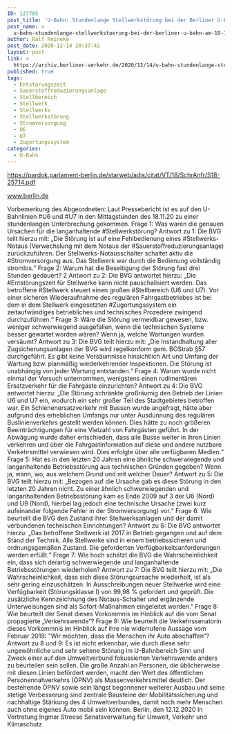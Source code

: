 ```yaml
---
ID: 127705
post_title: 'U-Bahn: Stundenlange Stellwerkstörung bei der Berliner U-Bahn am 18.11.2020, aus Senat'
post_name: >
  u-bahn-stundenlange-stellwerkstoerung-bei-der-berliner-u-bahn-am-18-11-2020-aus-senat
author: Ralf Reineke
post_date: 2020-12-14 20:37:42
layout: post
link: >
  https://archiv.berliner-verkehr.de/2020/12/14/u-bahn-stundenlange-stellwerkstoerung-bei-der-berliner-u-bahn-am-18-11-2020-aus-senat/
published: true
tags:
  - Entstörungszeit
  - Sauerstoffreduzierungsanlage
  - Stellbereich
  - Stellwerk
  - Stellwerks
  - Stellwerkstörung
  - Stromversorgung
  - U6
  - U7
  - Zugortungssystem
categories:
  - U-Bahn
---
```

https://pardok.parlament-berlin.de/starweb/adis/citat/VT/18/SchrAnfr/S18-25714.pdf

www.berlin.de

Vorbemerkung des Abgeordneten:
Laut Pressebericht ist es auf den U-Bahnlinien #U6 und #U7 in den Mittagstunden des 18.11.20 zu einer
stundenlangen Unterbrechung gekommen.
Frage 1:
Was waren die genauen Ursachen für die langanhaltende #Stellwerkstörung?
Antwort zu 1:
Die BVG teilt hierzu mit:
„Die Störung ist auf eine Fehlbedienung eines #Stellwerks-Notaus (Verwechslung mit dem
Notaus der #Sauerstoffreduzierungsanlage) zurückzuführen. Der Stellwerks-Notausschalter
schaltet aktiv die #Stromversorgung aus. Das Stellwerk war durch die Bedienung
vollständig stromlos.“
Frage 2:
Warum hat die Beseitigung der Störung fast drei Stunden gedauert?
2
Antwort zu 2:
Die BVG antwortet hierzu:
„Die #Entstörungszeit für Stellwerke kann nicht pauschalisiert werden. Das betroffene
#Stellwerk steuert einen großen #Stellbereich (U6 und U7). Vor einer sicheren
Wiederaufnahme des regulären Fahrgastbetriebes ist bei dem in dem Stellwerk
eingesetzten #Zugortungssystem ein zeitaufwändiges betriebliches und technisches
Prozedere zwingend durchzuführen.“
Frage 3:
Wäre die Störung vermeidbar gewesen, bzw. weniger schwerwiegend ausgefallen, wenn die technischen
Systeme besser gewartet worden wären? Wenn ja, welche Wartungen wurden versäumt?
Antwort zu 3:
Die BVG teilt hierzu mit:
„Die Instandhaltung aller Zugsicherungsanlagen der BVG wird regelkonform gem.
BOStrab §57 durchgeführt. Es gibt keine Versäumnisse hinsichtlich Art und Umfang der
Wartung bzw. planmäßig wiederkehrender Inspektionen. Die Störung ist unabhängig von
jeder Wartung entstanden.“
Frage 4:
Warum wurde nicht einmal der Versuch unternommen, wenigstens einen rudimentären Ersatzverkehr für die
Fahrgäste einzurichten?
Antwort zu 4:
Die BVG antwortet hierzu:
„Die Störung schränkte großräumig den Betrieb der Linien U6 und U7 ein, wodurch ein
sehr großer Teil des Stadtgebietes betroffen war.
Ein Schienenersatzverkehr mit Bussen wurde angefragt, hätte aber aufgrund des
erheblichen Umfangs nur unter Ausdünnung des regulären Buslinienverkehrs gestellt
werden können. Dies hätte zu noch größeren Beeinträchtigungen für eine Vielzahl von
Fahrgästen geführt.
In der Abwägung wurde daher entschieden, dass alle Busse weiter in ihren Linien
verkehren und über die Fahrgastinformation auf diese und andere nutzbare Verkehrsmittel
verwiesen wird. Dies erfolgte über alle verfügbaren Medien.“
Frage 5:
Hat es in den letzten 20 Jahren eine ähnliche schwerwiegende und langanhaltende Betriebsstörung aus
technischen Gründen gegeben? Wenn ja, wann, wo, aus welchem Grund und mit welcher Dauer?
Antwort zu 5:
Die BVG teilt hierzu mit:
„Bezogen auf die Ursache gab es diese Störung in den letzten 20 Jahren nicht. Zu einer
ähnlich schwerwiegenden und langanhaltenden Betriebsstörung kam es Ende 2009 auf
3
der U6 (Nord) und U9 (Nord), hierbei lag jedoch eine technische Ursache (zwei kurz
aufeinander folgende Fehler in der Stromversorgung) vor.“
Frage 6:
Wie beurteilt die BVG den Zustand ihrer Stellwerksanlagen und der damit verbundenen technischen
Einrichtungen?
Antwort zu 6:
Die BVG antwortet hierzu:
„Das betroffene Stellwerk ist 2017 in Betrieb gegangen und auf dem Stand der Technik.
Alle Stellwerke sind in einem betriebssicheren und ordnungsgemäßen Zustand. Die
geforderten Verfügbarkeitsanforderungen werden erfüllt.“
Frage 7:
Wie hoch schätzt die BVG die Wahrscheinlichkeit ein, dass sich derartig schwerwiegende und
langanhaltende Betriebsstörungen wiederholen?
Antwort zu 7:
Die BVG teilt hierzu mit:
„Die Wahrscheinlichkeit, dass sich diese Störungsursache wiederholt, ist als sehr gering
einzuschätzen. In Ausschreibungen neuer Stellwerke wird eine Verfügbarkeit
(Störungsklasse I) von 99,98 % gefordert und geprüft. Die zusätzliche Kennzeichnung des
Notaus-Schalter und ergänzende Unterweisungen sind als Sofort-Maßnahmen eingeleitet
worden."
Frage 8:
Wie beurteilt der Senat dieses Vorkommnis im Hinblick auf die vom Senat propagierte „Verkehrswende“?
Frage 9:
Wie beurteilt die Verkehrssenatorin dieses Vorkommnis im Hinblick auf ihre nie widerrufene Aussage vom
Februar 2019: "Wir möchten, dass die Menschen ihr Auto abschaffen“?
Antwort zu 8 und 9:
Es ist nicht erkennbar, wie durch diese sehr ungewöhnliche und sehr seltene Störung im
U-Bahnbereich Sinn und Zweck einer auf den Umweltverbund fokussierten
Verkehrswende anders zu beurteilen sein sollen. Die große Anzahl an Personen, die
üblicherweise mit diesen Linien befördert werden, macht den Wert des öffentlichen
Personennahverkehrs (ÖPNV) als Massenverkehrsmittel deutlich. Der bestehende ÖPNV
sowie sein längst begonnener weiterer Ausbau und seine stetige Verbesserung sind
zentrale Bausteine der Mobilitätssicherung und nachhaltige Stärkung des
4
Umweltverbundes, damit noch mehr Menschen auch ohne eigenes Auto mobil sein
können.
Berlin, den 12.12.2020
In Vertretung
Ingmar Streese
Senatsverwaltung für
Umwelt, Verkehr und Klimaschutz